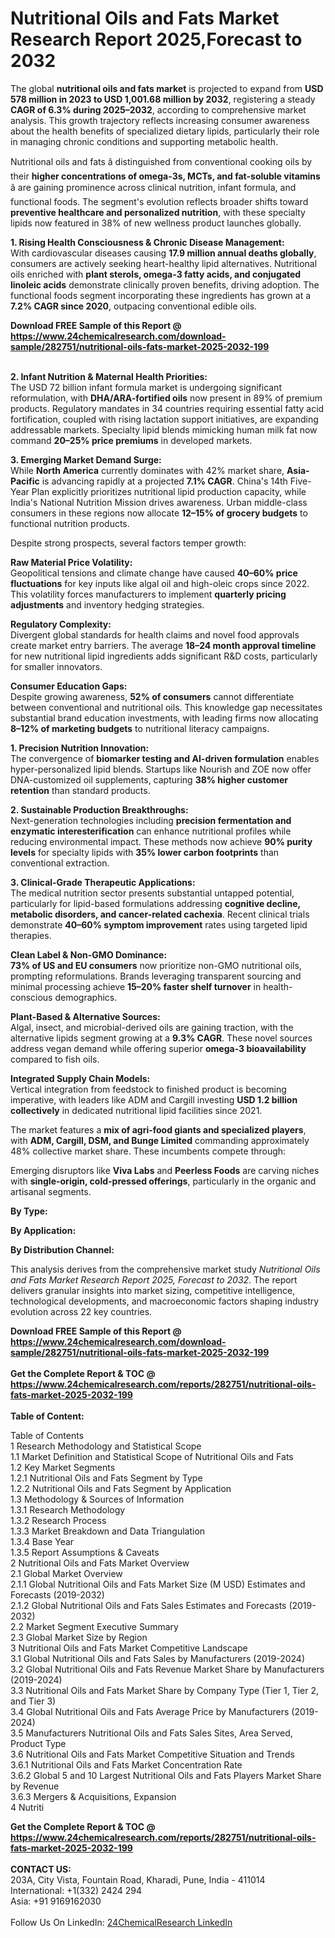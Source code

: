 <h1>Nutritional Oils and Fats Market Research Report 2025,Forecast to 2032</h1><p>The global <strong>nutritional oils and fats market</strong> is projected to expand from <strong>USD 578 million in 2023 to USD 1,001.68 million by 2032</strong>, registering a steady <strong>CAGR of 6.3% during 2025–2032</strong>, according to comprehensive market analysis. This growth trajectory reflects increasing consumer awareness about the health benefits of specialized dietary lipids, particularly their role in managing chronic conditions and supporting metabolic health.</p><p>Nutritional oils and fats â distinguished from conventional cooking oils by their <strong>higher concentrations of omega-3s, MCTs, and fat-soluble vitamins</strong> â are gaining prominence across clinical nutrition, infant formula, and functional foods. The segment's evolution reflects broader shifts toward <strong>preventive healthcare and personalized nutrition</strong>, with these specialty lipids now featured in 38% of new wellness product launches globally.</p><p><strong>1. Rising Health Consciousness &amp; Chronic Disease Management:</strong><br>
With cardiovascular diseases causing <strong>17.9 million annual deaths globally</strong>, consumers are actively seeking heart-healthy lipid alternatives. Nutritional oils enriched with <strong>plant sterols, omega-3 fatty acids, and conjugated linoleic acids</strong> demonstrate clinically proven benefits, driving adoption. The functional foods segment incorporating these ingredients has grown at a <strong>7.2% CAGR since 2020</strong>, outpacing conventional edible oils.</p><div><b>Download FREE Sample of this Report @ 
            <a href="https://www.24chemicalresearch.com/download-sample/282751/nutritional-oils-fats-market-2025-2032-199">
            https://www.24chemicalresearch.com/download-sample/282751/nutritional-oils-fats-market-2025-2032-199</a></b></div><br><p><strong>2. Infant Nutrition &amp; Maternal Health Priorities:</strong><br>
The USD 72 billion infant formula market is undergoing significant reformulation, with <strong>DHA/ARA-fortified oils</strong> now present in 89% of premium products. Regulatory mandates in 34 countries requiring essential fatty acid fortification, coupled with rising lactation support initiatives, are expanding addressable markets. Specialty lipid blends mimicking human milk fat now command <strong>20–25% price premiums</strong> in developed markets.</p><p><strong>3. Emerging Market Demand Surge:</strong><br>
While <strong>North America</strong> currently dominates with 42% market share, <strong>Asia-Pacific</strong> is advancing rapidly at a projected <strong>7.1% CAGR</strong>. China's 14th Five-Year Plan explicitly prioritizes nutritional lipid production capacity, while India's National Nutrition Mission drives awareness. Urban middle-class consumers in these regions now allocate <strong>12–15% of grocery budgets</strong> to functional nutrition products.</p><p>Despite strong prospects, several factors temper growth:</p><p><strong>Raw Material Price Volatility:</strong><br>
	Geopolitical tensions and climate change have caused <strong>40–60% price fluctuations</strong> for key inputs like algal oil and high-oleic crops since 2022. This volatility forces manufacturers to implement <strong>quarterly pricing adjustments</strong> and inventory hedging strategies.</p><p><strong>Regulatory Complexity:</strong><br>
	Divergent global standards for health claims and novel food approvals create market entry barriers. The average <strong>18–24 month approval timeline</strong> for new nutritional lipid ingredients adds significant R&amp;D costs, particularly for smaller innovators.</p><p><strong>Consumer Education Gaps:</strong><br>
	Despite growing awareness, <strong>52% of consumers</strong> cannot differentiate between conventional and nutritional oils. This knowledge gap necessitates substantial brand education investments, with leading firms now allocating <strong>8–12% of marketing budgets</strong> to nutritional literacy campaigns.</p><p><strong>1. Precision Nutrition Innovation:</strong><br>
The convergence of <strong>biomarker testing and AI-driven formulation</strong> enables hyper-personalized lipid blends. Startups like Nourish and ZOE now offer DNA-customized oil supplements, capturing <strong>38% higher customer retention</strong> than standard products.</p><p><strong>2. Sustainable Production Breakthroughs:</strong><br>
Next-generation technologies including <strong>precision fermentation and enzymatic interesterification</strong> can enhance nutritional profiles while reducing environmental impact. These methods now achieve <strong>90% purity levels</strong> for specialty lipids with <strong>35% lower carbon footprints</strong> than conventional extraction.</p><p><strong>3. Clinical-Grade Therapeutic Applications:</strong><br>
The medical nutrition sector presents substantial untapped potential, particularly for lipid-based formulations addressing <strong>cognitive decline, metabolic disorders, and cancer-related cachexia</strong>. Recent clinical trials demonstrate <strong>40–60% symptom improvement</strong> rates using targeted lipid therapies.</p><p><strong>Clean Label &amp; Non-GMO Dominance:</strong><br>
	<strong>73% of US and EU consumers</strong> now prioritize non-GMO nutritional oils, prompting reformulations. Brands leveraging transparent sourcing and minimal processing achieve <strong>15–20% faster shelf turnover</strong> in health-conscious demographics.</p><p><strong>Plant-Based &amp; Alternative Sources:</strong><br>
	Algal, insect, and microbial-derived oils are gaining traction, with the alternative lipids segment growing at a <strong>9.3% CAGR</strong>. These novel sources address vegan demand while offering superior <strong>omega-3 bioavailability</strong> compared to fish oils.</p><p><strong>Integrated Supply Chain Models:</strong><br>
	Vertical integration from feedstock to finished product is becoming imperative, with leaders like ADM and Cargill investing <strong>USD 1.2 billion collectively</strong> in dedicated nutritional lipid facilities since 2021.</p><p>The market features a <strong>mix of agri-food giants and specialized players</strong>, with <strong>ADM, Cargill, DSM, and Bunge Limited</strong> commanding approximately 48% collective market share. These incumbents compete through:</p><p>Emerging disruptors like <strong>Viva Labs</strong> and <strong>Peerless Foods</strong> are carving niches with <strong>single-origin, cold-pressed offerings</strong>, particularly in the organic and artisanal segments.</p><p><strong>By Type:</strong></p><p><strong>By Application:</strong></p><p><strong>By Distribution Channel:</strong></p><p>This analysis derives from the comprehensive market study <em>Nutritional Oils and Fats Market Research Report 2025, Forecast to 2032</em>. The report delivers granular insights into market sizing, competitive intelligence, technological developments, and macroeconomic factors shaping industry evolution across 22 key countries.</p><div><b>Download FREE Sample of this Report @ 
            <a href="https://www.24chemicalresearch.com/download-sample/282751/nutritional-oils-fats-market-2025-2032-199">
            https://www.24chemicalresearch.com/download-sample/282751/nutritional-oils-fats-market-2025-2032-199</a></b></div><br><div><b>Get the Complete Report & TOC @ 
            <a href="https://www.24chemicalresearch.com/reports/282751/nutritional-oils-fats-market-2025-2032-199">
            https://www.24chemicalresearch.com/reports/282751/nutritional-oils-fats-market-2025-2032-199</a></b></div><br>
            <b>Table of Content:</b><p>Table of Contents<br />
1 Research Methodology and Statistical Scope<br />
1.1 Market Definition and Statistical Scope of Nutritional Oils and Fats<br />
1.2 Key Market Segments<br />
1.2.1 Nutritional Oils and Fats Segment by Type<br />
1.2.2 Nutritional Oils and Fats Segment by Application<br />
1.3 Methodology & Sources of Information<br />
1.3.1 Research Methodology<br />
1.3.2 Research Process<br />
1.3.3 Market Breakdown and Data Triangulation<br />
1.3.4 Base Year<br />
1.3.5 Report Assumptions & Caveats<br />
2 Nutritional Oils and Fats Market Overview<br />
2.1 Global Market Overview<br />
2.1.1 Global Nutritional Oils and Fats Market Size (M USD) Estimates and Forecasts (2019-2032)<br />
2.1.2 Global Nutritional Oils and Fats Sales Estimates and Forecasts (2019-2032)<br />
2.2 Market Segment Executive Summary<br />
2.3 Global Market Size by Region<br />
3 Nutritional Oils and Fats Market Competitive Landscape<br />
3.1 Global Nutritional Oils and Fats Sales by Manufacturers (2019-2024)<br />
3.2 Global Nutritional Oils and Fats Revenue Market Share by Manufacturers (2019-2024)<br />
3.3 Nutritional Oils and Fats Market Share by Company Type (Tier 1, Tier 2, and Tier 3)<br />
3.4 Global Nutritional Oils and Fats Average Price by Manufacturers (2019-2024)<br />
3.5 Manufacturers Nutritional Oils and Fats Sales Sites, Area Served, Product Type<br />
3.6 Nutritional Oils and Fats Market Competitive Situation and Trends<br />
3.6.1 Nutritional Oils and Fats Market Concentration Rate<br />
3.6.2 Global 5 and 10 Largest Nutritional Oils and Fats Players Market Share by Revenue<br />
3.6.3 Mergers & Acquisitions, Expansion<br />
4 Nutriti</p><div><b>Get the Complete Report & TOC @ 
            <a href="https://www.24chemicalresearch.com/reports/282751/nutritional-oils-fats-market-2025-2032-199">
            https://www.24chemicalresearch.com/reports/282751/nutritional-oils-fats-market-2025-2032-199</a></b></div><br><b>CONTACT US:</b><br>
            203A, City Vista, Fountain Road, Kharadi, Pune, India - 411014<br>
            International: +1(332) 2424 294<br>
            Asia: +91 9169162030 <br><br>
            Follow Us On LinkedIn: <a href="https://www.linkedin.com/company/24chemicalresearch/">24ChemicalResearch LinkedIn</a>